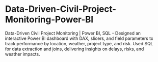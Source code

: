 # Data-Driven-Civil-Project-Monitoring-Power-BI
Data-Driven Civil Project Monitoring | Power BI, SQL – Designed an interactive Power BI dashboard with DAX, slicers, and field parameters to track performance by location, weather, project type, and risk. Used SQL for data extraction and joins, delivering insights on delays, risks, and weather impacts.
